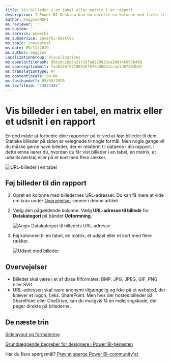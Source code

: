 ```yaml
---
title: Vis billeder i en tabel eller matrix i en rapport
description: I Power BI Desktop kan du oprette en kolonne med links til billeder. Derefter skal du i enten Power BI Desktop eller Power BI-tjenesten føje disse links til en rapporttabel, en matrix, et udsnit eller et kort med flere rækker for at få vist billedet.
author: maggiesMSFT
ms.reviewer: ''
ms.custom: ''
ms.service: powerbi
ms.subservice: powerbi-desktop
ms.topic: conceptual
ms.date: 09/11/2019
ms.author: maggies
LocalizationGroup: Visualizations
ms.openlocfilehash: 95b1dc1be3421f19fa8220629ca2003469658480
ms.sourcegitcommit: 7aa0136f93f88516f97ddd8031ccac5d07863b92
ms.translationtype: HT
ms.contentlocale: da-DK
ms.lasthandoff: 05/05/2020
ms.locfileid: "73874492"
---
```

# <a name="display-images-in-a-table-matrix-or-slicer-in-a-report"></a>Vis billeder i en tabel, en matrix eller et udsnit i en rapport

En god måde at forbedre dine rapporter på er ved at føje billeder til dem. Statiske billeder på siden er velegnede til nogle formål. Men nogle gange vil du måske gerne have billeder, der er relateret til dataene i din rapport. I dette emne lærer du, hvordan du får vist billeder i en tabel, en matrix, et udsnitsværktøj eller på et kort med flere rækker. 

![URL-billeder i en tabel](media/power-bi-images-tables/power-bi-url-images-table.png)

## <a name="add-images-to-your-report"></a>Føj billeder til din rapport

1. Opret en kolonne med billedernes URL-adresser. Du kan få mere at vide om krav under [Overvejelser](#considerations) senere i denne artikel.

1. Vælg den pågældende kolonne. Vælg **URL-adresse til billede** for **Datakategori** på båndet **Udformning**.

    ![Angiv Datakategori til billedets URL-adresse](media/power-bi-images-tables/power-bi-set-url-image.png)

1. Føj kolonnen til en tabel, en matrix, et udsnit eller et kort med flere rækker.

    ![Udsnit med billeder](media/power-bi-images-tables/power-bi-url-images-slicer.png)

## <a name="considerations"></a>Overvejelser

- Billedet skal være i et af disse filformater: BMP, JPG, JPEG, GIF, PNG eller SVG
- URL-adressen skal være anonymt tilgængelig og ikke på et websted, der kræver et logon, f.eks. SharePoint. Men hvis der hostes billeder på SharePoint eller OneDrive, kan du muligvis få en indlejringskode, der peger direkte på billederne. 


## <a name="next-steps"></a>De næste trin

[Sidelayout og formatering](/learn/modules/visuals-in-power-bi/12-formatting)

[Grundlæggende begreber for designere i Power BI-tjenesten](service-basic-concepts.md)

Har du flere spørgsmål? [Prøv at spørge Power BI-community'et](https://community.powerbi.com/)

